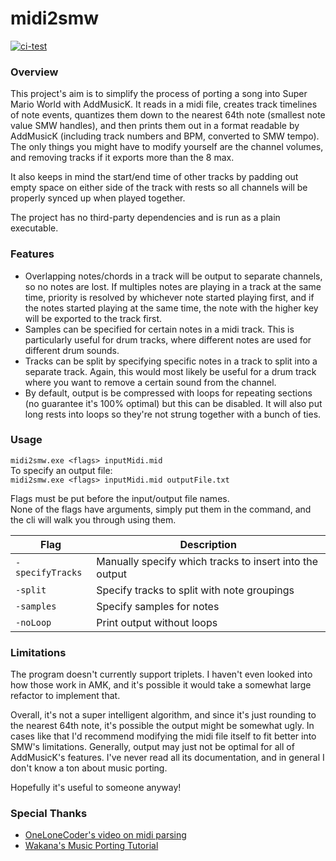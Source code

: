 # midi2smw

[![ci-test](https://github.com/HaydenBL/midi2smw/actions/workflows/ci.yml/badge.svg)](https://github.com/HaydenBL/midi2smw/actions/workflows/ci.yml)

### Overview

This project's aim is to simplify the process of porting a song into Super Mario World with AddMusicK.
It reads in a midi file, creates track timelines of note events, quantizes them down to the nearest
64th note (smallest note value SMW handles), and then prints them out in a format readable by AddMusicK
(including track numbers and BPM, converted to SMW tempo). The only things you might have to modify
yourself are the channel volumes, and removing tracks if it exports more than the 8 max.

It also keeps in mind the start/end time of other tracks by padding out empty space on either side
of the track with rests so all channels will be properly synced up when played together.

The project has no third-party dependencies and is run as a plain executable.

### Features

* Overlapping notes/chords in a track will be output to separate channels, so no notes are lost. If 
  multiples notes are playing in a track at the same time, priority is resolved by whichever note
  started playing first, and if the notes started playing at the same time, the note with the higher 
  key will be exported to the track first.
* Samples can be specified for certain notes in a midi track. This is particularly useful for drum tracks,
  where different notes are used for different drum sounds.
* Tracks can be split by specifying specific notes in a track to split into a separate track. Again, this
  would most likely be useful for a drum track where you want to remove a certain sound from the channel.
* By default, output is be compressed with loops for repeating sections (no guarantee it's 100% optimal)
  but this can be disabled. It will also put long rests into loops so they're not strung together with
  a bunch of ties.

### Usage
`midi2smw.exe <flags> inputMidi.mid`  
To specify an output file:  
`midi2smw.exe <flags> inputMidi.mid outputFile.txt`

Flags must be put before the input/output file names.  
None of the flags have arguments, simply put them in the command, and the cli will walk you through using them.

| Flag            | Description                                               |
| --------------- | --------------------------------------------------------- |
|`-specifyTracks` | Manually specify which tracks to insert into the output   |
|`-split`         | Specify tracks to split with note groupings               |
|`-samples`       | Specify samples for notes                                 |
|`-noLoop`        | Print output without loops                                |

### Limitations

The program doesn't currently support triplets. I haven't even looked into how those work in AMK,
and it's possible it would take a somewhat large refactor to implement that.

Overall, it's not a super intelligent algorithm, and since it's just rounding to the nearest 64th note,
it's possible the output might be somewhat ugly. In cases like that I'd recommend modifying the midi file
itself to fit better into SMW's limitations. Generally, output may just not be optimal for all of AddMusicK's
features. I've never read all its documentation, and in general I don't know a ton about music porting.

Hopefully it's useful to someone anyway!

### Special Thanks
* [OneLoneCoder's video on midi parsing](https://youtu.be/040BKtnDdg0)
* [Wakana's Music Porting Tutorial](https://www.smwcentral.net/?p=viewthread&t=89606)
